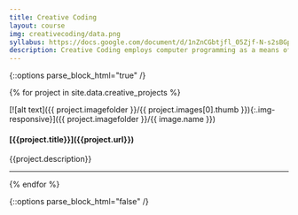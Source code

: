 ```yaml
---
title: Creative Coding
layout: course
img: creativecoding/data.png
syllabus: https://docs.google.com/document/d/1nZnCGbtjfl_05Zjf-N-s2sBGpE7FSt3JVHzlmxWqvVo/edit?usp=sharing
description: Creative Coding employs computer programming as a means of creative expression. “Algorithmic” and generative art, interactive web apps, data visualizations, and virtual reality are just a few examples of the creative potential of code explored through projects.
---
```


{::options parse_block_html="true" /}

{% for project in site.data.creative_projects %}

<div class="clearfix headerText">
<div class="col-md-3 gallery">
[![alt text]({{ project.imagefolder }}/{{ project.images[0].thumb }}){:.img-responsive}]({{ project.imagefolder }}/{{ image.name }})
</div>
<div class="col-md-9">
<h4>[{{project.title}}]({{project.url}})</h4>
<p>{{project.description}}</p>
</div>
</div>
<hr>
{% endfor %}


{::options parse_block_html="false" /}
